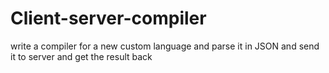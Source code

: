 # Client-server-compiler
write a compiler for a new custom language and parse it in JSON and send it to server and get the result back

